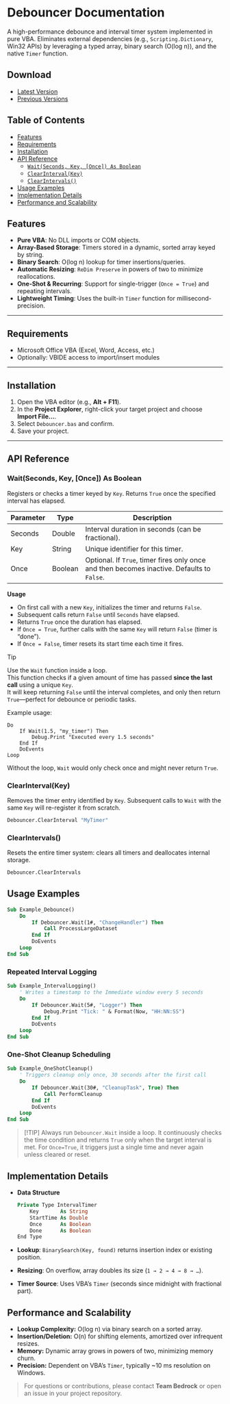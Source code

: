 # Debouncer Documentation

A high-performance debounce and interval timer system implemented in pure VBA. Eliminates external dependencies (e.g., `Scripting.Dictionary`, Win32 APIs) by leveraging a typed array, binary search (O(log n)), and the native `Timer` function.

## Download

- [Latest Version](/modules/Debouncer/Debouncer.bas)
- [Previous Versions](/modules/Debouncer/versions)

## Table of Contents

- [Features](#features)  
- [Requirements](#requirements)  
- [Installation](#installation)  
- [API Reference](#api-reference)  
  - [`Wait(Seconds, Key, [Once]) As Boolean`](#waitseconds-key-once-as-boolean)  
  - [`ClearInterval(Key)`](#clearintervalkey)  
  - [`ClearIntervals()`](#clearintervals)  
- [Usage Examples](#usage-examples)  
- [Implementation Details](#implementation-details)  
- [Performance and Scalability](#performance-and-scalability)

## Features

- **Pure VBA**: No DLL imports or COM objects.  
- **Array-Based Storage**: Timers stored in a dynamic, sorted array keyed by string.  
- **Binary Search**: O(log n) lookup for timer insertions/queries.  
- **Automatic Resizing**: `ReDim Preserve` in powers of two to minimize reallocations.  
- **One-Shot & Recurring**: Support for single-trigger (`Once = True`) and repeating intervals.  
- **Lightweight Timing**: Uses the built-in `Timer` function for millisecond-precision.

---

## Requirements

- Microsoft Office VBA (Excel, Word, Access, etc.)  
- Optionally: VBIDE access to import/insert modules

---

## Installation

1. Open the VBA editor (e.g., **Alt + F11**).  
2. In the **Project Explorer**, right-click your target project and choose **Import File…**.  
3. Select `Debouncer.bas` and confirm.  
4. Save your project.

---

## API Reference

### Wait(Seconds, Key, [Once]) As Boolean

Registers or checks a timer keyed by `Key`. Returns `True` once the specified interval has elapsed.

| Parameter | Type    | Description                                                                 |
|-----------|---------|-----------------------------------------------------------------------------|
| Seconds   | Double  | Interval duration in seconds (can be fractional).                           |
| Key       | String  | Unique identifier for this timer.                                           |
| Once      | Boolean | Optional. If `True`, timer fires only once and then becomes inactive. Defaults to `False`. |

**Usage**  
- On first call with a new `Key`, initializes the timer and returns `False`.  
- Subsequent calls return `False` until `Seconds` have elapsed.  
- Returns `True` once the duration has elapsed.  
- If `Once = True`, further calls with the same `Key` will return `False` (timer is “done”).  
- If `Once = False`, timer resets its start time each time it fires.

> [!TIP]
> Use the `Wait` function inside a loop.  
> This function checks if a given amount of time has passed **since the last call** using a unique `Key`.  
> It will keep returning `False` until the interval completes, and only then return `True`—perfect for debounce or periodic tasks.  
>  
> Example usage:
>
> ```vba
> Do
>     If Wait(1.5, "my_timer") Then
>         Debug.Print "Executed every 1.5 seconds"
>     End If
>     DoEvents
> Loop
> ```
>
> Without the loop, `Wait` would only check once and might never return `True`.

### ClearInterval(Key)

Removes the timer entry identified by `Key`. Subsequent calls to `Wait` with the same `Key` will re-register it from scratch.

```vb
Debouncer.ClearInterval "MyTimer"
```

### ClearIntervals()

Resets the entire timer system: clears all timers and deallocates internal storage.

```vb
Debouncer.ClearIntervals
```

## Usage Examples

```vb
Sub Example_Debounce()
    Do
        If Debouncer.Wait(1#, "ChangeHandler") Then
            Call ProcessLargeDataset
        End If
        DoEvents
    Loop
End Sub
````

### Repeated Interval Logging

```vb
Sub Example_IntervalLogging()
    ' Writes a timestamp to the Immediate window every 5 seconds
    Do
        If Debouncer.Wait(5#, "Logger") Then
            Debug.Print "Tick: " & Format(Now, "HH:NN:SS")
        End If
        DoEvents
    Loop
End Sub
```

### One-Shot Cleanup Scheduling

```vb
Sub Example_OneShotCleanup()
    ' Triggers cleanup only once, 30 seconds after the first call
    Do
        If Debouncer.Wait(30#, "CleanupTask", True) Then
            Call PerformCleanup
        End If
        DoEvents
    Loop
End Sub
```

> \[!TIP]
> Always run `Debouncer.Wait` inside a loop.
> It continuously checks the time condition and returns `True` only when the target interval is met.
> For `Once=True`, it triggers just a single time and never again unless cleared or reset.

## Implementation Details

* **Data Structure**

  ```vb
  Private Type IntervalTimer
      Key       As String
      StartTime As Double
      Once      As Boolean
      Done      As Boolean
  End Type
  ```
* **Lookup**: `BinarySearch(Key, found)` returns insertion index or existing position.
* **Resizing**: On overflow, array doubles its size (`1 → 2 → 4 → 8 → …`).
* **Timer Source**: Uses VBA’s `Timer` (seconds since midnight with fractional part).

## Performance and Scalability

* **Lookup Complexity:** O(log n) via binary search on a sorted array.
* **Insertion/Deletion:** O(n) for shifting elements, amortized over infrequent resizes.
* **Memory:** Dynamic array grows in powers of two, minimizing memory churn.
* **Precision:** Dependent on VBA’s `Timer`, typically \~10 ms resolution on Windows.

> For questions or contributions, please contact **Team Bedrock** or open an issue in your project repository.
